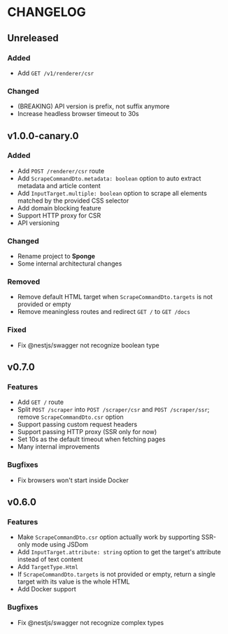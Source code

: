 # CHANGELOG

## Unreleased

### Added

- Add `GET /v1/renderer/csr`

### Changed

- (BREAKING) API version is prefix, not suffix anymore
- Increase headless browser timeout to 30s

## v1.0.0-canary.0

### Added

- Add `POST /renderer/csr` route
- Add `ScrapeCommandDto.metadata: boolean` option to auto extract metadata and article content
- Add `InputTarget.multiple: boolean` option to scrape all elements matched by the provided CSS selector
- Add domain blocking feature
- Support HTTP proxy for CSR
- API versioning

### Changed

- Rename project to **Sponge**
- Some internal architectural changes

### Removed

- Remove default HTML target when `ScrapeCommandDto.targets` is not provided or empty
- Remove meaningless routes and redirect `GET /` to `GET /docs`

### Fixed

- Fix @nestjs/swagger not recognize boolean type

## v0.7.0

### Features

- Add `GET /` route
- Split `POST /scraper` into `POST /scraper/csr` and `POST /scraper/ssr`; remove `ScrapeCommandDto.csr` option
- Support passing custom request headers
- Support passing HTTP proxy (SSR only for now)
- Set 10s as the default timeout when fetching pages
- Many internal improvements

### Bugfixes

- Fix browsers won't start inside Docker

## v0.6.0

### Features

- Make `ScrapeCommandDto.csr` option actually work by supporting SSR-only mode using JSDom
- Add `InputTarget.attribute: string` option to get the target's attribute instead of text content
- Add `TargetType.Html`
- If `ScrapeCommandDto.targets` is not provided or empty, return a single target with its value is the whole HTML
- Add Docker support

### Bugfixes

- Fix @nestjs/swagger not recognize complex types

